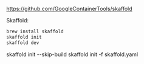 https://github.com/GoogleContainerTools/skaffold

Skaffold:
```sh
brew install skaffold
skaffold init
skaffold dev
```

skaffold init --skip-build
skaffold init -f skaffold.yaml